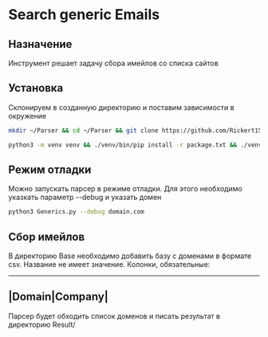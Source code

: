 # Search generic Emails

## Назначение
Инструмент решает задачу сбора имейлов со списка сайтов

## Установка
Склонируем в созданную директорию и поставим зависимости в окружение
```sh
mkdir ~/Parser && cd ~/Parser && git clone https://github.com/Rickert155/genericEmail && cd genericEmail
```

```sh
python3 -m venv venv && ./venv/bin/pip install -r package.txt && ./venv/bin/pip freeze
```

## Режим отладки
Можно запускать парсер в режиме отладки. Для этого необходимо указкать параметр --debug и указать домен
```sh
python3 Generics.py --debug domain.com
```

## Сбор имейлов
В директорию Base необходимо добавить базу с доменами в формате csv. Название не имеет значение. Колонки, обязательные:

----------------
|Domain|Company|
----------------

Парсер будет обходить список доменов и писать результат в директорию Result/
